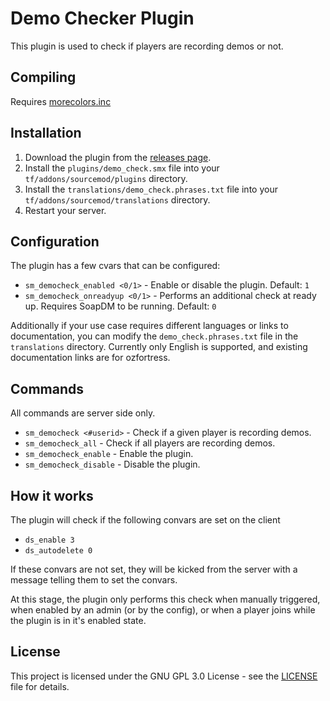 # Demo Checker Plugin

This plugin is used to check if players are recording demos or not.

## Compiling

Requires [morecolors.inc](https://github.com/DoctorMcKay/sourcemod-plugins/blob/master/scripting/include/morecolors.inc)

## Installation

1. Download the plugin from the [releases page](https://github.com/ozfortres/demo-check-plugin/releases).
2. Install the `plugins/demo_check.smx` file into your `tf/addons/sourcemod/plugins` directory.
3. Install the `translations/demo_check.phrases.txt` file into your `tf/addons/sourcemod/translations` directory.
4. Restart your server.

## Configuration

The plugin has a few cvars that can be configured:

- `sm_democheck_enabled <0/1>` - Enable or disable the plugin. Default: `1`
- `sm_democheck_onreadyup <0/1>` - Performs an additional check at ready up. Requires SoapDM to be running. Default: `0`

Additionally if your use case requires different languages or links to documentation, you can modify the `demo_check.phrases.txt` file in the `translations` directory. Currently only English is supported, and existing documentation links are for ozfortress.

## Commands

All commands are server side only.

- `sm_democheck <#userid>` - Check if a given player is recording demos.
- `sm_democheck_all` - Check if all players are recording demos.
- `sm_democheck_enable` - Enable the plugin.
- `sm_democheck_disable` - Disable the plugin.

## How it works

The plugin will check if the following convars are set on the client

- `ds_enable 3`
- `ds_autodelete 0`

If these convars are not set, they will be kicked from the server with a message telling them to set the convars.

At this stage, the plugin only performs this check when manually triggered, when enabled by an admin (or by the config), or when a player joins while the plugin is in it's enabled state.

## License

This project is licensed under the GNU GPL 3.0 License - see the [LICENSE](LICENSE) file for details.
